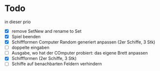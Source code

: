 # Todo

in dieser prio

- [x] remove SetNew and rename to Set
- [x] Spiel beenden
- [x] Schiffformen  Computer Random generiert anpassen (2er Schiffe, 3 Stk)
- [ ] doppelte eingaben
- [ ] Ausgabe, wo hat der COmputer probiert: das eigene Brett anpassen
- [x] Schiffformen (2er Schiffe, 3 Stk)
- [ ] Schiffe auf benachbarten Feldern verhindern
